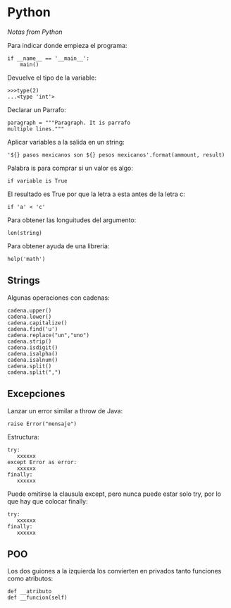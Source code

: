 # Python

_Notas from Python_


Para indicar donde empieza el programa:
```
if __name__ == '__main__':
    main()
```
Devuelve el tipo de la variable:
```
>>>type(2)
...<type 'int'>
```
Declarar un Parrafo:
```
paragraph = """Paragraph. It is	parrafo	
multiple lines."""
```
Aplicar variables a la salida en un string:
```
'${} pasos mexicanos son ${} pesos mexicanos'.format(ammount, result)
```
Palabra is para comprar si un valor es algo:
```
if variable is True	
```
El resultado es True  por que la letra a esta antes de la letra c:
```
if 'a' < 'c'
```
Para obtener las longuitudes del argumento:
```
len(string)	
```
Para obtener ayuda de una libreria:
```
help('math')
```

## Strings

Algunas operaciones con cadenas:
```
cadena.upper()		
cadena.lower()		
cadena.capitalize()		
cadena.find('u')		
cadena.replace("un","uno")		
cadena.strip()		
cadena.isdigit()		
cadena.isalpha()		
cadena.isalnum()		
cadena.split()		
cadena.split(",")		
```
## Excepciones

Lanzar un error similar a throw de Java:
```
raise Error("mensaje")
```

Estructura:
```
try:
   xxxxxx
except Error as error:
   xxxxxx
finally: 
   xxxxxx
```
Puede omitirse la clausula except, pero nunca puede estar solo try, por lo que hay que colocar finally:
```
try:
   xxxxxx
finally: 
   xxxxxx
```
## POO

Los dos guiones a la izquierda los convierten en privados tanto funciones como atributos:
```
def __atributo
def __funcion(self)
```

